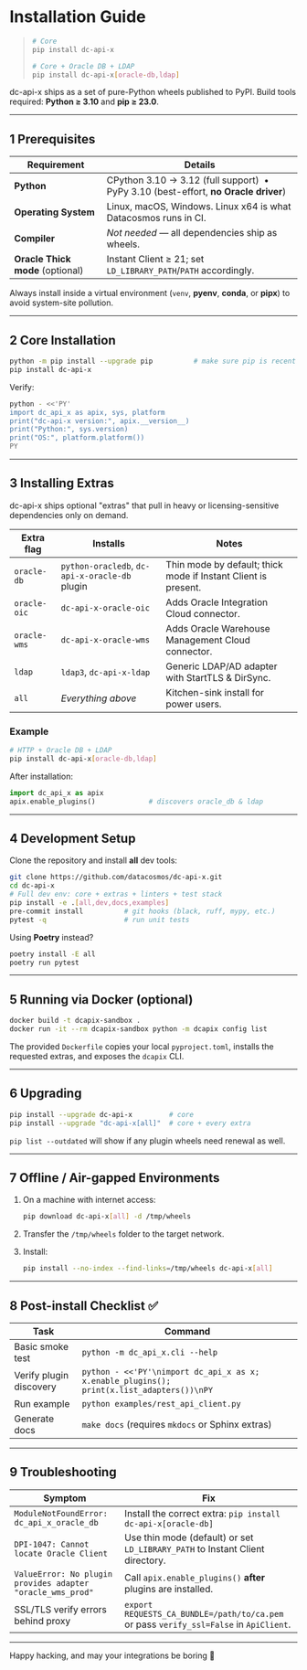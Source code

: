 # Installation Guide

> ```bash
> # Core
> pip install dc-api-x
>
> # Core + Oracle DB + LDAP
> pip install dc-api-x[oracle-db,ldap]
> ```

dc-api-x ships as a set of pure-Python wheels published to PyPI. Build tools required: **Python ≥ 3.10** and **pip ≥ 23.0**.

---

## 1  Prerequisites

| Requirement | Details |
|-------------|---------|
| **Python** | CPython 3.10 → 3.12 (full support) &nbsp;•&nbsp; PyPy 3.10 (best-effort, **no Oracle driver**) |
| **Operating System** | Linux, macOS, Windows. Linux x64 is what Datacosmos runs in CI. |
| **Compiler** | *Not needed* — all dependencies ship as wheels. |
| **Oracle Thick mode** (optional) | Instant Client ≥ 21; set `LD_LIBRARY_PATH`/`PATH` accordingly. |

Always install inside a virtual environment (`venv`, **pyenv**, **conda**, or **pipx**) to avoid system-site pollution.

---

## 2  Core Installation

```bash
python -m pip install --upgrade pip          # make sure pip is recent
pip install dc-api-x
```

Verify:

```bash
python - <<'PY'
import dc_api_x as apix, sys, platform
print("dc-api-x version:", apix.__version__)
print("Python:", sys.version)
print("OS:", platform.platform())
PY
```

---

## 3  Installing Extras

dc-api-x ships optional "extras" that pull in heavy or licensing-sensitive dependencies only on demand.

| Extra flag   | Installs                                       | Notes                                                          |
| ------------ | ---------------------------------------------- | -------------------------------------------------------------- |
| `oracle-db`  | `python-oracledb`, `dc-api-x-oracle-db` plugin | Thin mode by default; thick mode if Instant Client is present. |
| `oracle-oic` | `dc-api-x-oracle-oic`                          | Adds Oracle Integration Cloud connector.                       |
| `oracle-wms` | `dc-api-x-oracle-wms`                          | Adds Oracle Warehouse Management Cloud connector.              |
| `ldap`       | `ldap3`, `dc-api-x-ldap`                       | Generic LDAP/AD adapter with StartTLS & DirSync.               |
| `all`        | *Everything above*                             | Kitchen-sink install for power users.                          |

### Example

```bash
# HTTP + Oracle DB + LDAP
pip install dc-api-x[oracle-db,ldap]
```

After installation:

```python
import dc_api_x as apix
apix.enable_plugins()             # discovers oracle_db & ldap
```

---

## 4  Development Setup

Clone the repository and install **all** dev tools:

```bash
git clone https://github.com/datacosmos/dc-api-x.git
cd dc-api-x
# Full dev env: core + extras + linters + test stack
pip install -e .[all,dev,docs,examples]
pre-commit install          # git hooks (black, ruff, mypy, etc.)
pytest -q                   # run unit tests
```

Using **Poetry** instead?

```bash
poetry install -E all
poetry run pytest
```

---

## 5  Running via Docker (optional)

```bash
docker build -t dcapix-sandbox .
docker run -it --rm dcapix-sandbox python -m dcapix config list
```

The provided `Dockerfile` copies your local `pyproject.toml`, installs the requested extras, and exposes the `dcapix` CLI.

---

## 6  Upgrading

```bash
pip install --upgrade dc-api-x         # core
pip install --upgrade "dc-api-x[all]"  # core + every extra
```

`pip list --outdated` will show if any plugin wheels need renewal as well.

---

## 7  Offline / Air-gapped Environments

1. On a machine with internet access:

   ```bash
   pip download dc-api-x[all] -d /tmp/wheels
   ```

2. Transfer the `/tmp/wheels` folder to the target network.
3. Install:

   ```bash
   pip install --no-index --find-links=/tmp/wheels dc-api-x[all]
   ```

---

## 8  Post-install Checklist ✅

| Task                    | Command                                                                                   |
| ----------------------- | ----------------------------------------------------------------------------------------- |
| Basic smoke test        | `python -m dc_api_x.cli --help`                                                           |
| Verify plugin discovery | `python - <<'PY'\nimport dc_api_x as x; x.enable_plugins(); print(x.list_adapters())\nPY` |
| Run example             | `python examples/rest_api_client.py`                                                      |
| Generate docs           | `make docs` (requires `mkdocs` or Sphinx extras)                                          |

---

## 9  Troubleshooting

| Symptom                                                    | Fix                                                                                    |
| ---------------------------------------------------------- | -------------------------------------------------------------------------------------- |
| `ModuleNotFoundError: dc_api_x_oracle_db`                  | Install the correct extra: `pip install dc-api-x[oracle-db]`                           |
| `DPI-1047: Cannot locate Oracle Client`                    | Use thin mode (default) or set `LD_LIBRARY_PATH` to Instant Client directory.          |
| `ValueError: No plugin provides adapter "oracle_wms_prod"` | Call `apix.enable_plugins()` **after** plugins are installed.                          |
| SSL/TLS verify errors behind proxy                         | `export REQUESTS_CA_BUNDLE=/path/to/ca.pem` or pass `verify_ssl=False` in `ApiClient`. |

---

Happy hacking, and may your integrations be boring 🎉
